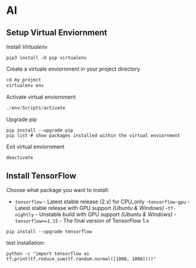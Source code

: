# AI

## Setup Virtual Enviornment
Install _Virtualenv_
```
pip3 install -U pip virtualenv
```
Create a virtuale enviornment in your project directory
```Python
cd my_project
virtualenv env
```
Activate virtual enviornment
```python
./env/Scripts/activate
```
Upgrade pip
```
pip install --upgrade pip
pip list # show packages installed within the virtual enviornment
```
Exit virtual enviornment
```
deactivate
```

## Install TensorFlow
Choose what package you want to install:
  - ```tensorflow``` - Latest stable release (2.x) for CPU_only
  -```tensorflow-gpu``` - Latest stable release with GPU support _(Ubuntu & Windows)_
  -```tf-nightly``` - Unstable build with GPU support _(Ubuntu & Windows)_
  -```tensorflow==1.15``` - The final version of TensorFlow 1.x
 ```
 pip install --upgrade tensorflow
 ```
 test installation:
 ```
 python -c "import tensorflow as tf;print(tf.reduce_sum(tf.random.normal([1000, 1000])))"
 ```
